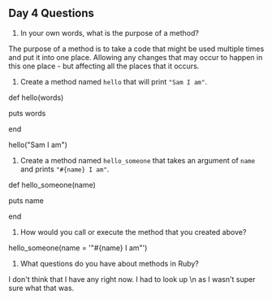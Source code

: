 ## Day 4 Questions

1. In your own words, what is the purpose of a method?

The purpose of a method is to take a code that might be used multiple times and put it into one place. Allowing any changes that may occur to happen in this one place - but affecting all the places that it occurs.

1. Create a method named `hello` that will print `"Sam I am"`.

def hello(words)

  puts words

end

hello("Sam I am")

1. Create a method named `hello_someone` that takes an argument of `name` and prints `"#{name} I am"`.

def hello_someone(name)

  puts name

end

1. How would you call or execute the method that you created above?

hello_someone(name = '"#{name} I am"')

1. What questions do you have about methods in Ruby?

I don't think that I have any right now. I had to look up \n as I wasn't super sure what that was.
